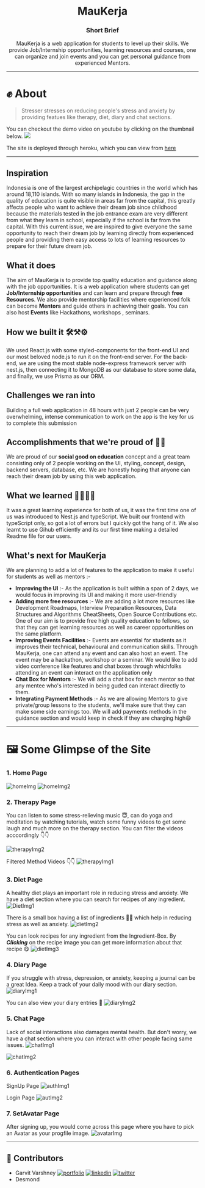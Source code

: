 <h1 align="center"> MauKerja </h1>

<h3 align="center"> Short Brief </h3>

<p align="center">
MauKerja is a web application for students to level up their skills. We provide Job/Internship opportunities, learning resources and courses, one can organize and join events and you can get personal guidance from experienced Mentors.
 </p>

---

# ✊ About

> Stresser stresses on reducing people's stress and anxiety by providing featues like therapy, diet, diary and chat sections.

You can checkout the demo video on youtube by clicking on the thumbnail below.
<a href="https://www.youtube.com/watch?v=kYiz4qzpaZw">
<img src="https://user-images.githubusercontent.com/89806031/178891853-da0d4d10-f454-42f8-bae5-7028d52f15a4.png" >  
</a>

The site is deployed through heroku, which you can view from [here](https://stresser-on.herokuapp.com/)

---

## Inspiration

Indonesia is one of the largest archipelagic countries in the world which has around 18,110 islands. With so many islands in Indonesia, the gap in the quality of education is quite visible in areas far from the capital, this greatly affects people who want to achieve their dream job since childhood because the materials tested in the job entrance exam are very different from what they learn in school, especially if the school is far from the capital. With this current issue, we are inspired to give everyone the same opportunity to reach their dream job by learning directly from experienced people and providing them easy access to lots of learning resources to prepare for their future dream job.

## What it does

The aim of MauKerja is to provide top quality education and guidance along with the job opportunities. It is a web application where students can get **Job/Internship opportunities** and can learn and prepare through **free Resources**. We also provide mentorship facilities where experienced folk can become **Mentors** and guide others in achieving their goals. You can also host **Events** like Hackathons, workshops , seminars.

## How we built it 🛠⚒⚙

We used React.js with some styled-components for the front-end UI and our most beloved node.js to run it on the front-end server. For the back-end, we are using the most stable node-express framework server with nest.js, then connecting it to MongoDB as our database to store some data, and finally, we use Prisma as our ORM.

## Challenges we ran into

Building a full web application in 48 hours with just 2 people can be very overwhelming, intense communication to work on the app is the key for us to complete this submission

## Accomplishments that we're proud of 🥇🥇

We are proud of our **social good on education** concept and a great team consisting only of 2 people working on the UI, styling, concept, design, backend servers, database, etc. We are honestly hoping that anyone can reach their dream job by using this web application.

## What we learned 👩‍💻👩‍💻

It was a great learning experience for both of us, it was the first time one of us was introduced to Nest.js and typeScript. We built our frontend with typeScript only, so got a lot of errors but I quickly got the hang of it. We also learnt to use Gihub efficiently and its our first time making a detailed Readme file for our users.

## What's next for MauKerja

We are planning to add a lot of features to the application to make it useful for students as well as mentors :-

- **Improving the UI** :- As the application is built within a span of 2 days, we would focus in improving its UI and making it more user-friendly
- **Adding more free resources** :- We are adding a lot more resources like Development Roadmaps, Interview Preparation Resources, Data Structures and Algorithms CheatSheets, Open Source Contributions etc. One of our aim is to provide free high quality education to fellows, so that they can get learning resources as well as career opportunities on the same platform.
- **Improving Events Facilities** :- Events are essential for students as it improves their technical, behavioural and communication skills. Through MauKerja, one can attend any event and can also host an event. The event may be a hackathon, workshop or a seminar. We would like to add video conference like features and chat boxes through whichfolks attending an event can interact on the application only
- **Chat Box for Mentors** :- We will add a chat box for each mentor so that any mentee who's interested in being guded can interact directly to them.
- **Integrating Payment Methods** :- As we are allowing Mentors to give private/group lessons to the students, we'll make sure that they can make some side earnings too. We will add payments methods in the guidance section and would keep in check if they are charging high😄

---

# 🖼️ Some Glimpse of the Site

### 1. Home Page

![homeImg](https://user-images.githubusercontent.com/89806031/178814155-9a31f975-aee1-4630-9d05-29b30b14b46b.png)
![homeImg2](https://user-images.githubusercontent.com/89806031/179440842-f424fc5d-8f25-4a0e-9b7a-6fdd8f92c091.png)

### 2. Therapy Page

You can listen to some stress-relieving music 😇, can do yoga and meditation by watching tutorials, watch some funny videos to get some laugh and much more on the therapy section. You can filter the videos acccordingly 👇👇

![therapyImg2](https://user-images.githubusercontent.com/89806031/178817207-9b3f5ef3-449d-4121-8d96-37637f829983.png)

Filtered Method Videos 👇👇
![therapyImg1](https://user-images.githubusercontent.com/89806031/178816259-f7a1c48d-0b26-48e4-8660-86d88828291d.png)

### 3. Diet Page

A healthy diet plays an important role in reducing stress and anxiety. We have a diet section where you can search for recipes of any ingredient.
![DietImg1](https://user-images.githubusercontent.com/89806031/178817824-5cf15ef6-3720-4d51-b45c-9287eb31cb1b.png)

There is a small box having a list of ingredients 🍈🥑 which help in reducing stress as well as anxiety.
![dietImg2](https://user-images.githubusercontent.com/89806031/178822090-fd452a8c-276e-4590-b3a2-562141824683.png)

You can look recipes for any ingredient from the Ingredient-Box. By <b><i>Clicking</i></b> on the recipe image you can get more information about that recipe 😋
![dietImg3](https://user-images.githubusercontent.com/89806031/178822706-714f2fc4-e592-4fa1-a57c-ac41494c0784.png)

### 4. Diary Page

If you struggle with stress, depression, or anxiety, keeping a journal can be a great Idea. Keep a track of your daily mood with our diary section.
![diaryImg1](https://user-images.githubusercontent.com/89806031/183259613-e0f0840f-7028-448a-8037-d1b573bc4cbf.png)

You can also view your diary entries 📖
![diaryImg2](https://user-images.githubusercontent.com/89806031/183259724-351be00c-0555-4406-9bf5-639f0ff49a59.png)

### 5. Chat Page

Lack of social interactions also damages mental health. But don't worry, we have a chat section where you can interact with other people facing same issues.
![chatImg1](https://user-images.githubusercontent.com/89806031/178890614-93a7cbaf-0929-4ef8-ae64-3a95d9cb52fa.png)

![chatImg2](https://user-images.githubusercontent.com/89806031/178890696-97bdbca8-1266-4837-a588-f9c003098139.png)

### 6. Authentication Pages

SignUp Page
![authImg1](https://user-images.githubusercontent.com/89806031/178909035-3f754068-8da8-45c9-b57d-3a5e814010f7.png)

Login Page
![autImg2](https://user-images.githubusercontent.com/89806031/178909075-7a5029d8-4907-440e-91a9-61f8c78ffad9.png)

### 7. SetAvatar Page

After signing up, you would come across this page where you have to pick an Avatar as your progfile image.
![avatarImg](https://user-images.githubusercontent.com/89806031/178909724-6fa3babe-d03f-4ffd-ba6e-0eee0efdfb99.png)

---

## 👦 Contributors

- Garvit Varshney
  [![portfolio](https://img.shields.io/badge/my_portfolio-000?style=for-the-badge&logo=ko-fi&logoColor=white)](https://garvits-portfolio-on.netlify.app/)
  [![linkedin](https://img.shields.io/badge/linkedin-0A66C2?style=for-the-badge&logo=linkedin&logoColor=white)](https://www.linkedin.com/in/garvit-varshney-a35055220/)
  [![twitter](https://img.shields.io/badge/twitter-1DA1F2?style=for-the-badge&logo=twitter&logoColor=white)](https://twitter.com/20elb179)
- Desmond
